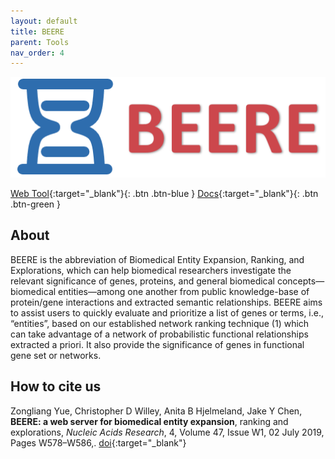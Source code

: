 ```yaml
---
layout: default
title: BEERE
parent: Tools
nav_order: 4
---
```

![Alt text](/assets/images/beere-logo.png?raw=true "beere")

[Web Tool](http://discovery.informatics.uab.edu/BEERE/){:target="_blank"}{: .btn .btn-blue }
[Docs](http://discovery.informatics.uab.edu/BEERE/index.php/pages/help){:target="_blank"}{: .btn .btn-green }

## About

BEERE is the abbreviation of Biomedical Entity Expansion, Ranking, and Explorations, which can help biomedical researchers investigate the relevant significance of genes, proteins, and general biomedical concepts—biomedical entities—among one another from public knowledge-base of protein/gene interactions and extracted semantic relationships. BEERE aims to assist users to quickly evaluate and prioritize a list of genes or terms, i.e., “entities”, based on our established network ranking technique (1) which can take advantage of a network of probabilistic functional relationships extracted a priori. It also provide the significance of genes in functional gene set or networks.

## How to cite us

Zongliang Yue, Christopher D Willey, Anita B Hjelmeland, Jake Y Chen, **BEERE: a web server for biomedical entity expansion**, ranking and explorations, _Nucleic Acids Research_, 4, Volume 47, Issue W1, 02 July 2019, Pages W578–W586,.  <span class="fs-3">[doi](https://doi.org/10.1093/nar/gkz428){:target="_blank"}</span>
